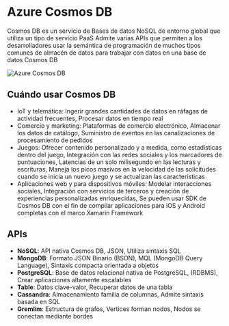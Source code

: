 # Azure Cosmos DB
Cosmos DB es un servicio de Bases de datos NoSQL de entorno global que utiliza un tipo de servicio PaaS
Admite varias APIs que permiten a los desarrolladores usar la semántica de programación de muchos tipos comunes de almacén de datos para trabajar con datos en una base de datos Cosmos DB

![Azure Cosmos DB](https://learn.microsoft.com/es-mx/training/wwl-data-ai/explore-non-relational-data-stores-azure/media/azure-cosmos-db.png)

## Cuándo usar Cosmos DB
- IoT y telemática: Ingerir grandes cantidades de datos en ráfagas de actividad frecuentes, Procesar datos en tiempo real
- Comercio y marketing: Plataformas de comercio electrónico, Almacenar los datos de catálogo, Suministro de eventos en las canalizaciones de procesamiento de pedidos
- Juegos: Ofrecer contenido personalizado y a medida, como estadísticas dentro del juego, Integración con las redes sociales y los marcadores de puntuaciones, Latencias de un solo milisegundo en las lecturas y escrituras, Maneja los picos masivos en la velocidad de las solicitudes cuando se inicia un nuevo juego y se actualizan las características
- Aplicaciones web y para dispositivos móviles: Modelar interacciones sociales, Integración con servicios de terceros y creación de experiencias personalizadas enriquecidas, Se pueden usar SDK de Cosmos DB con el fin de compilar aplicaciones para iOS y Android completas con el marco Xamarin Framework

## APIs
- **NoSQL**: API nativa Cosmos DB, JSON, Utiliza sintaxis SQL
- **MongoDB**: Formato JSON Binario (BSON), MQL (MongoDB Query Language), Sintaxis compacta orientada a objetos
- **PostgreSQL**: Base de datos relacional nativa de PostgreSQL, (RDBMS), Crear aplicaciones altamente escalables
- **Table**: Datos clave-valor, Recuperar datos de una tabla
- **Cassandra**: Almacenamiento familia de columnas, Admite sintaxis basada en SQL
- **Gremlim**: Estructura de grafos, Vertices forman nodos, Nodos se conectan mediante bordes
